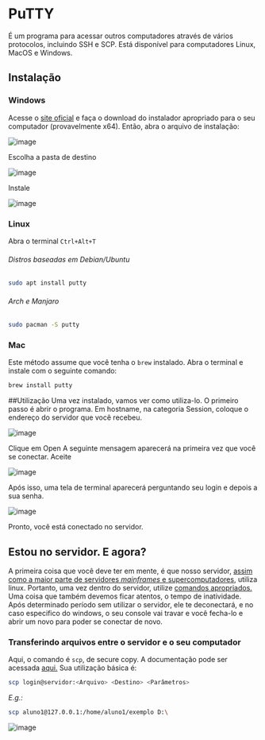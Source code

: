 # PuTTY

É um programa para acessar outros computadores através de vários protocolos, incluindo SSH e SCP. Está disponível para computadores Linux, MacOS e Windows.

## Instalação

### Windows
Acesse o [site oficial](https://www.chiark.greenend.org.uk/~sgtatham/putty/latest.html) e faça o download do instalador apropriado para o seu computador (provavelmente x64). Então, abra o arquivo de instalação:

![image](https://user-images.githubusercontent.com/58569730/117375068-bf29f680-aea4-11eb-8a8c-db3e38be91b9.png)

Escolha a pasta de destino

![image](https://user-images.githubusercontent.com/58569730/117375159-d79a1100-aea4-11eb-9c81-66f6e5e486d9.png)

Instale

![image](https://user-images.githubusercontent.com/58569730/117375182-e385d300-aea4-11eb-9594-0cf228793b22.png)

### Linux
Abra o terminal
`Ctrl+Alt+T`

###### Distros baseadas em Debian/Ubuntu
```bash
sudo apt install putty
```

###### Arch e Manjaro
```bash
sudo pacman -S putty
```

### Mac
Este método assume que você tenha o `brew` instalado. Abra o terminal e instale com o seguinte comando:

```bash
brew install putty
```
##Utilização
Uma vez instalado, vamos ver como utiliza-lo. O primeiro passo é abrir o programa.
Em hostname, na categoria Session, coloque o endereço do servidor que você recebeu.

![image](https://user-images.githubusercontent.com/58569730/117376102-d4a02000-aea6-11eb-813e-9a5f3a38df4f.png)

Clique em Open
A seguinte mensagem aparecerá na primeira vez que você se conectar. Aceite

![image](https://user-images.githubusercontent.com/58569730/117376433-7f184300-aea7-11eb-8c71-b0b1df73c36c.png)

Após isso, uma tela de terminal aparecerá perguntando seu login e depois a sua senha.

![image](https://user-images.githubusercontent.com/58569730/117376939-89870c80-aea8-11eb-92c1-3e862a1c6535.png)

Pronto, você está conectado no servidor.

## Estou no servidor. E agora?
A primeira coisa que você deve ter em mente, é que nosso servidor, [assim como a maior parte de servidores _mainframes_ e supercomputadores](https://en.wikipedia.org/wiki/Usage_share_of_operating_systems#Public_servers_on_the_Internet), utiliza linux. Portanto, uma vez dentro do servidor, utilize [comandos apropriados.](https://github.com/Mosaico-Genomics/Curso_Programacao/blob/main/Modulo_Introdutorio/ComandosLinux.md)
Uma coisa que também devemos ficar atentos, o tempo de inatividade. Após determinado período sem utilizar o servidor, ele te deconectará, e no caso especifico do windows, o seu console vai travar e você fecha-lo e abrir um novo para poder se conectar de novo.

### Transferindo arquivos entre o servidor e o seu computador

Aqui, o comando é `scp`, de secure copy. A documentação pode ser acessada [aqui.](https://man.openbsd.org/scp)
Sua utilização básica é:
```bash
scp login@servidor:<Arquivo> <Destino> <Parâmetros>
```
_E.g.:_ 
```bash
scp aluno1@127.0.0.1:/home/aluno1/exemplo D:\
```

![image](https://user-images.githubusercontent.com/58569730/117373982-af111780-aea2-11eb-8de4-afa9c762b100.png)
